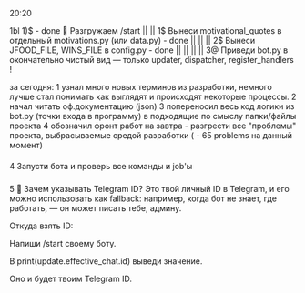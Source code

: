 20:20

1bl
1)$ - done
🔧 Разгружаем /start 
||
||
1$
Вынеси motivational_quotes в отдельный motivations.py (или data.py) - done
||
||
||
2$
Вынеси JFOOD_FILE, WINS_FILE в config.py - done
||
||
||
||
3@
Приведи bot.py в окончательно чистый вид — только updater, dispatcher, register_handlers      !


за сегодня:
1 узнал много новых терминов из разработки, немного лучше 
   стал понимать как выглядят и происходят некоторые процессы.
2 начал читать оф.документацию (json)
3 попереносил весь код логики из bot.py (точки входа в программу) в
подходящие по смыслу папки/файлы проекта
4 обозначил фронт работ на завтра - разгрести все "проблемы" проекта,
выбрасываемые средой разработки ( - 65 problems на данный момент)












####
4
Запусти бота и проверь все команды и job'ы







#####
5
📌 Зачем указывать Telegram ID?
Это твой личный ID в Telegram, и его можно использовать как fallback: например, когда бот не знает, где работать, — он может писать тебе, админу.

Откуда взять ID:

Напиши /start своему боту.

В print(update.effective_chat.id) выведи значение.

Оно и будет твоим Telegram ID.